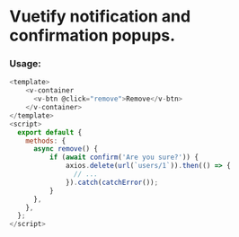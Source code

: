 # Vuetify notification and confirmation popups.

### Usage:

```javascript
<template>
    <v-container
      <v-btn @click="remove">Remove</v-btn>
    </v-container>
</template>
<script>
  export default {
    methods: {
      async remove() {
          if (await confirm('Are you sure?')) {
              axios.delete(url(`users/1`)).then(() => {
                // ...  
              }).catch(catchError());
          }
      },
    },
  };
</script>
```
